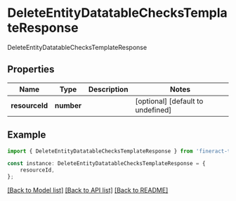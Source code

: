 # DeleteEntityDatatableChecksTemplateResponse

DeleteEntityDatatableChecksTemplateResponse

## Properties

Name | Type | Description | Notes
------------ | ------------- | ------------- | -------------
**resourceId** | **number** |  | [optional] [default to undefined]

## Example

```typescript
import { DeleteEntityDatatableChecksTemplateResponse } from 'fineract-typescript-client';

const instance: DeleteEntityDatatableChecksTemplateResponse = {
    resourceId,
};
```

[[Back to Model list]](../README.md#documentation-for-models) [[Back to API list]](../README.md#documentation-for-api-endpoints) [[Back to README]](../README.md)
